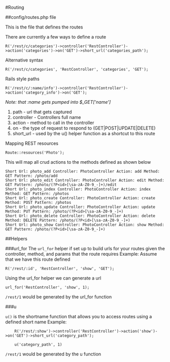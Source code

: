 #Routing

##config/routes.php file

This is the file that defines the routes

There are currently a few ways to define a route

	R('/rest/c/categories')->controller('RestController')->action('categories')->on('GET')->short_url('categories_path');
Alternative syntax	
	
	R('/rest/c/categories', 'RestController', 'categories', 'GET');

Rails style paths

	R('/rest/c/:name/info')->controller('RestController')->action('category_info')->on('GET');

*Note: that :name gets pumped into $_GET['name']*

1. path	- url that gets captured
2. controller - Controllers full name
3. action - method to call in the controller
4. on - the type of request to respond to (GET|POST|UPDATE|DELETE)
5. short_url - used by the u() helper function as a shortcut to this route

Mapping REST resources

	Route::resources('Photo');	
	
This will map all crud actions to the methods defined as shown below

	Short Url: photo_add Controller: PhotoController Action: add Method: GET Pattern: /photo/add
	Short Url: photo_edit Controller: PhotoController Action: edit Method: GET Pattern: /photo/(?P<id>[\sa-zA-Z0-9_-]+)/edit
	Short Url: photo_index Controller: PhotoController Action: index Method: GET Pattern: /photos
	Short Url: photo_create Controller: PhotoController Action: create Method: POST Pattern: /photos
	Short Url: photo_update Controller: PhotoController Action: update Method: PUT Pattern: /photo/(?P<id>[\sa-zA-Z0-9_-]+)
	Short Url: photo_delete Controller: PhotoController Action: delete Method: DELETE Pattern: /photo/(?P<id>[\sa-zA-Z0-9_-]+)
	Short Url: photo_show Controller: PhotoController Action: show Method: GET Pattern: /photo/(?P<id>[\sa-zA-Z0-9_-]+)
	
##Helpers

###url_for
The `url_for` helper if set up to build urls for your routes given the controller, method, and params that the route requires
Example:
	Assume that we have this route defined
	
	R('/rest/:id', 'RestController', 'show', 'GET');

Using the url_for helper we can generate a url

	url_for('RestController', 'show', 1);
	
`/rest/1` would be generated by the url_for function

###u

`u()` is the shortname function that allows you to access routes using a defined short name
Example:
	
		R('/rest/:show')->controller('RestController')->action('show')->on('GET')->short_url('category_path');

		u('category_path', 1)
`/rest/1` would be generated by the u function